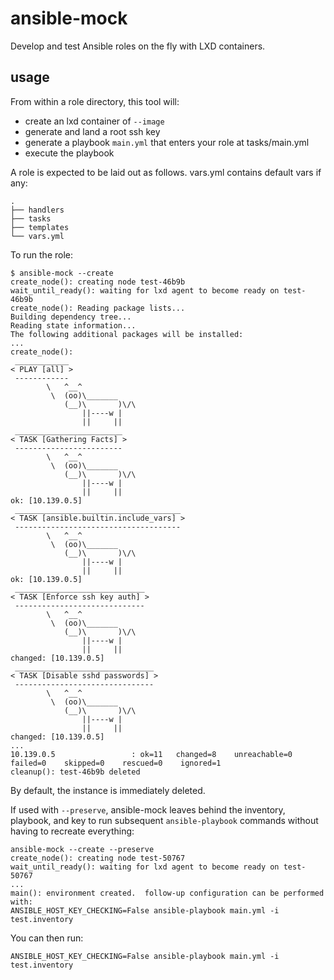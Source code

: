 # ansible-mock

Develop and test Ansible roles on the fly with LXD containers.

## usage

From within a role directory, this tool will:

- create an lxd container of `--image`
- generate and land a root ssh key
- generate a playbook `main.yml` that enters your role at tasks/main.yml
- execute the playbook

A role is expected to be laid out as follows.  vars.yml contains default vars if any:

```
.
├── handlers
├── tasks
├── templates
└── vars.yml
```

To run the role:

```
$ ansible-mock --create
create_node(): creating node test-46b9b
wait_until_ready(): waiting for lxd agent to become ready on test-46b9b
create_node(): Reading package lists...
Building dependency tree...
Reading state information...
The following additional packages will be installed:
...
create_node(): 
 ____________
< PLAY [all] >
 ------------
        \   ^__^
         \  (oo)\_______
            (__)\       )\/\
                ||----w |
                ||     ||
 ________________________
< TASK [Gathering Facts] >
 ------------------------
        \   ^__^
         \  (oo)\_______
            (__)\       )\/\
                ||----w |
                ||     ||
ok: [10.139.0.5]
 _____________________________________
< TASK [ansible.builtin.include_vars] >
 -------------------------------------
        \   ^__^
         \  (oo)\_______
            (__)\       )\/\
                ||----w |
                ||     ||
ok: [10.139.0.5]
 _____________________________
< TASK [Enforce ssh key auth] >
 -----------------------------
        \   ^__^
         \  (oo)\_______
            (__)\       )\/\
                ||----w |
                ||     ||
changed: [10.139.0.5]
 _______________________________
< TASK [Disable sshd passwords] >
 -------------------------------
        \   ^__^
         \  (oo)\_______
            (__)\       )\/\
                ||----w |
                ||     ||
changed: [10.139.0.5]
...
10.139.0.5                 : ok=11   changed=8    unreachable=0    failed=0    skipped=0    rescued=0    ignored=1   
cleanup(): test-46b9b deleted
```

By default, the instance is immediately deleted.

If used with `--preserve`, ansible-mock leaves behind the inventory, playbook, and key to run subsequent `ansible-playbook` commands without having to recreate everything:

```
ansible-mock --create --preserve
create_node(): creating node test-50767
wait_until_ready(): waiting for lxd agent to become ready on test-50767
...
main(): environment created.  follow-up configuration can be performed with:
ANSIBLE_HOST_KEY_CHECKING=False ansible-playbook main.yml -i test.inventory
```

You can then run:

```
ANSIBLE_HOST_KEY_CHECKING=False ansible-playbook main.yml -i test.inventory
```
